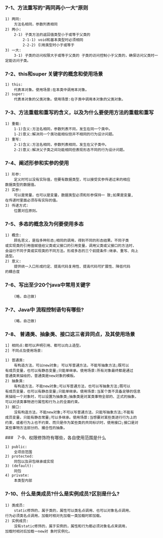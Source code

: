 
### 7-1、方法重写的“两同两小一大”原则

    1) 两同:
        方法名相同，参数列表相同
    2) 两小:
        2-1) 子类方法的返回值类型小于或等于父类的
            2-1-1) void和基本类型时必须相同
            2-2-2) 引用类型时小于或等于
    3) 一大:
        3-1) 子类的访问权限大于或等于父类的 子类的访问控制小于父类的，确保访问父类时一定能访问子类。

### 7-2、this和super 关键字的概念和使用场景

    1) this:
        代表本对象。使用场景:在本类中调用本对象。
    2) super: 
        代表本对象的父类对象。使用场景:在子类中调用本对象的父类对象。

### 7-3、方法重载和重写的含义，以及为什么要使用方法的重载和重写

    1) 重载:
        1-1)含义:方法名相同，参数列表不同，发生在同一个类中。
        1-2)意义:解决同一个类功能相似但并不相同的行为设计问题。
    2) 重写:
        2-1)含义:方法名相同，参数列表相同，发生在父子类中。
        2-2)意义:解决父子类之间功能相同但表现形态不同的行为设计问题。

### 7-4、阐述形参和实参的使用

    1) 形参:
        定义时可以没有实际值，但要有数据类型，可以接受实参传递过来的相应
    数据类型的数据值。
    2) 实参:
        可以是常量，也可以是变量，数据类型必须和形参保持一 致;如果是变量,
    在传递时里面必须存有实际的值。
    3) 传递方式:
        位置对应原则。

### 7-5、多态的概念及为何要使用多态
    1) 概念:
        顾名思义，是指多种形态;相同的调用，得到不同的形态结果。不同子类
    或实现类的引用值赋值给父类或父接口的引用变量，调用父类或父接口的方法时，
    会运行不同子类或实现类的不同方法。形成多态的三个前提条件:继承、重写、向上
    造型。
    2) 意义:
        提供统一入口形成约定、提高代码复用性、提高代码可扩展性、降低代码
    的耦合度
### 7-6、写出至少20个java中常用关键字
        (略，自己做)
### 7-7、Java中 流程控制语句有哪些?
        (略，自己做)
### 7-8、 普通类、抽象类、接口这三者异同点，及其使用场景

    1] 相同点:都可以声明引用、都可以向上造型。
    2] 不同点及使用场景:

    1) 普通类:
        有构造方法，可以new对象; 可以写普通方法，不能写抽象方法;既可以
    有成员变量，也可以有静态变量;只能单继承。使用场景:所有对象最终都是通过
    普通类来描绘的，普通类是new对象的模板。
    2) 抽象类:
        有构造方法，不能new对象;可以写普通方法，也可以写抽象方法;既可以
    有成员变量，也可以有静态变量;只能单继承。使用场景:当某个类不具备足够的信息
    来描绘一个对象时，可以设置为抽象类;抽象类是对某类事物全部的、正式的抽象，
    可以对该类事物进行属性和行为上的全面约束。
    3) 接口:
        没有构造方法，不能new对象;不可以写普通方法，只能写抽象方法;不能有
    成员变量，只能有静态常量;可以多继承。使用场景:当想要对某些类进行行为上的
    约束，或者行为上也不约束、而只是作为某些类的共同标识时，使用接口;接口是对
    某些事物方法部分的、撮合性的抽象。 
    
###　7-9、权限修饰符有哪些，各自使用范围是什么

    1) public:
        全项目范围
    2) protected: 
        同包以及异包继承或实现
    3) (default):
        同包
    4) private:
        本类型内部
        
### 7-10、什么是类成员?什么是实例成员?区别是什么?

    1) 类成员:
        static修饰的，属于类的，属性可以类名点调用、也可以对象名点调用，
    行为必须类名点调用，加载时相对先加载一类加载时即加载。
    2) 实例成员:
        没有static修饰的，属于实例的，属性和行为都必须对象名点来调用，
    加载时相对后加载一new对 象时实例化。
       